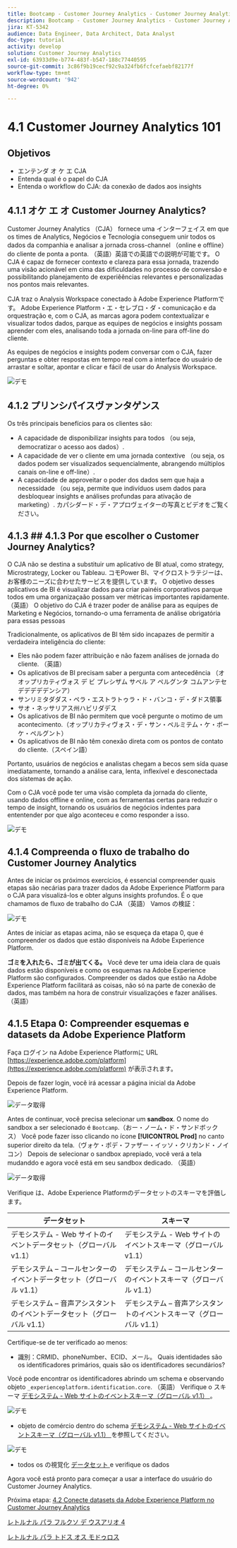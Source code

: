 ```yaml
---
title: Bootcamp - Customer Journey Analytics - Customer Journey Analytics 101 - ブラジル
description: Bootcamp - Customer Journey Analytics - Customer Journey Analytics 101 - ブラジル
jira: KT-5342
audience: Data Engineer, Data Architect, Data Analyst
doc-type: tutorial
activity: develop
solution: Customer Journey Analytics
exl-id: 63933d9e-b774-483f-b547-188c77440595
source-git-commit: 3c86f9b19cecf92c9a324fb6fcfcefaebf82177f
workflow-type: tm+mt
source-wordcount: '942'
ht-degree: 0%

---
```


# 4.1 Customer Journey Analytics 101

## Objetivos

- エンテンダ オ ケ エ CJA
- Entenda qual é o papel do CJA
- Entenda o workflow do CJA: da conexão de dados aos insights

## 4.1.1 オケ エ オ Customer Journey Analytics?

Customer Journey Analytics （CJA） fornece uma インターフェイス em que os times de Analytics, Negócios e Tecnologia conseguem unir todos os dados da companhia e analisar a jornada cross-channel （online e offline） do cliente de ponta a ponta. （英語）英語での英語での説明が可能です。 O CJA é capaz de fornecer contexto e clareza para essa jornada, trazendo uma visão acionável em cima das dificuldades no processo de conversão e possibilitando planejamento de experiêências relevantes e personalizadas nos pontos mais relevantes.

CJA traz o Analysis Workspace conectado à Adobe Experience Platformです。 Adobe Experience Platform・エ・セレブロ・ダ・comunicação e da orquestração e, com o CJA, as marcas agora podem contextualizar e visualizar todos dados, parque as equipes de negócios e insights possam aprender com eles, analisando toda a jornada on-line para off-line do cliente.

As equipes de negócios e insights podem conversar com o CJA, fazer perguntas e obter respostas em tempo real com a interface do usuário de arrastar e soltar, apontar e clicar e fácil de usar do Analysis Workspace.

![ デモ ](./images/cja-adv-analysis1.png)

## 4.1.2 プリンシパイスヴァンタゲンス

Os três principais benefícios para os clientes são:

- A capacidade de disponibilizar insights para todos （ou seja, democratizar o acesso aos dados）.
- A capacidade de ver o cliente em uma jornada contextive （ou seja, os dados podem ser visualizados sequencialmente, abrangendo múltiplos canais on-line e off-line）.
- A capacidade de approveitar o poder dos dados sem que haja a necessidade （ou seja, permite que indivíduos usem dados para desbloquear insights e análises profundas para ativação de marketing）. カパシダード・デ・アプロヴェイターの写真とビデオをご覧ください。

## 4.1.3 ## 4.1.3 Por que escolher o Customer Journey Analytics?

O CJA não se destina a substituir um aplicativo de BI atual, como strategy, Microstrategy, Locker ou Tableau. コモPower BI、マイクロストラテジーは、お客様のニーズに合わせたサービスを提供しています。 O objetivo desses aplicativos de BI é visualizar dados para criar painéis corporativos parque todos em uma organizaçaão possam ver métricas importantes rapidamente. （英語） O objetivo do CJA é trazer poder de análise para as equipes de Marketing e Negócios, tornando-o uma ferramenta de análise obrigatória para essas pessoas



Tradicionalmente, os aplicativos de BI têm sido incapazes de permitir a verdadeira inteligência do cliente:

- Eles não podem fazer attribuição e não fazem análises de jornada do cliente. （英語）
- Os aplicativos de BI precisam saber a pergunta com antecedência （オオップリカティヴォス デ ビ プレシザム サベル ア ペルグンタ コムアンテセデデデデデンシア）
- サンリミタダダス・ペラ・エストラトゥラ・ド・バンコ・デ・ダドス領事
- サオ・ネッサリアス州ハビリダデス
- Os aplicativos de BI não permitem que você pergunte o motimo de um acontecimento.（オップリカティヴォス・デ・サン・ペルミテム・ケ・ボーケ・ペルグント）
- Os aplicativos de BI não têm conexão direta com os pontos de contato do cliente.（スペイン語）

Portanto, usuários de negócios e analistas chegam a becos sem sída quase imediatamente, tornando a análise cara, lenta, inflexível e desconectada dos sistemas de ação.

Com o CJA você pode ter uma visão completa da jornada do cliente, usando dados offline e online, com as ferramentas certas para reduzir o tempo de insight, tornando os usuários de negócios indentes para ententender por que algo aconteceu e como responder a isso.

![ デモ ](./images/cja-use-case.png)

## 4.1.4 Compreenda o fluxo de trabalho do Customer Journey Analytics

Antes de iniciar os próximos exercícios, é essencial compreender quais etapas são necárias para trazer dados da Adobe Experience Platform para o CJA para visualizá-los e obter alguns insights profundos. É o que chamamos de fluxo de trabalho do CJA （英語） Vamos の検証：

![ デモ ](./images/cja-work-flow.jpg)

Antes de iniciar as etapas acima, não se esqueça da etapa 0, que é compreender os dados que estão disponíveis na Adobe Experience Platform.

**ゴミを入れたら、ゴミが出てくる。** Você deve ter uma ideia clara de quais dados estão disponíveis e como os esquemas na Adobe Experience Platform são configurados. Compreender os dados que estão na Adobe Experience Platform facilitará as coisas, não só na parte de conexão de dados, mas também na hora de construir visualizaçóes e fazer análises. （英語）

## 4.1.5 Etapa 0: Compreender esquemas e datasets da Adobe Experience Platform

Faça ログイン na Adobe Experience Platformに URL [https://experience.adobe.com/platform](https://experience.adobe.com/platform) が表示されます。

Depois de fazer login, você irá acessar a página inicial da Adobe Experience Platform.

![データ取得](../uc1/images/home.png)

Antes de continuar, você precisa selecionar um **sandbox**. O nome do sandbox a ser selecionado é ``Bootcamp``.（おー・ノーム・ド・サンドボックス） Você pode fazer isso clicando no ícone **[!UICONTROL Prod]** no canto superior direito da tela.（ヴォケ・ポデ・ファザー・イッソ・クリカンド・ノイコン） Depois de selecionar o sandbox aprepiado, você verá a tela mudanddo e agora você está em seu sandbox dedicado. （英語）

![データ取得](../uc1/images/sb1.png)

Verifique は、Adobe Experience Platformのデータセットのスキーマを評価します。

| データセット | スキーマ |
| ----------------- |-------------| 
| デモシステム - Web サイトのイベントデータセット（グローバル v1.1） | デモシステム - Web サイトのイベントスキーマ（グローバル v1.1） |
| デモシステム – コールセンターのイベントデータセット（グローバル v1.1） | デモシステム – コールセンターのイベントスキーマ（グローバル v1.1） |
| デモシステム – 音声アシスタントのイベントデータセット（グローバル v1.1） | デモシステム – 音声アシスタントのイベントスキーマ（グローバル v1.1） |

Certifique-se de ter verificado ao menos:

- 識別：CRMID、phoneNumber、ECID、メール。 Quais identidades são os identificadores primários, quais são os identificadores secundários?

Você pode encontrar os identificadores abrindo um schema e observando objeto `_experienceplatform.identification.core`. （英語） Verifique o スキーマ [ デモシステム - Web サイトのイベントスキーマ（グローバル v1.1） ](https://experience.adobe.com/platform/schema)。

![ デモ ](./images/identity.png)

- objeto de comércio dentro do schema [ デモシステム - Web サイトのイベントスキーマ（グローバル v1.1） ](https://experience.adobe.com/platform/schema) を参照してください。

![ デモ ](./images/commerce.png)

- todos os の視覚化 [ データセット ](https://experience.adobe.com/platform/dataset/browse?limit=50&amp;page=1&amp;sortDescending=1&amp;sortField=created) e verifique os dados

Agora você está pronto para começar a usar a interface do usuário do Customer Journey Analytics.

Próxima etapa: [4.2 Conecte datasets da Adobe Experience Platform no Customer Journey Analytics](./ex2.md)

[レトルナル パラ フルクソ デ ウスアリオ 4](./uc4.md)

[レトルナル パラ トドス オス モドゥロス](../../overview.md)
